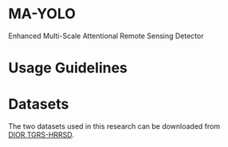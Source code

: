 MA-YOLO
===
Enhanced Multi-Scale Attentional Remote Sensing Detector

Usage Guidelines
===


Datasets
===
The two datasets used in this research can be downloaded from [DIOR](https://gitcode.com/Resource-Bundle-Collection/b7f4f/overview),[TGRS-HRRSD](https://github.com/CrazyStoneonRoad/TGRS-HRRSD-Dataset).
